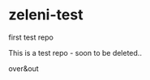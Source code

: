 # zeleni-test
first test repo

<!--- first entry --->

This is a test repo - soon to be deleted..

over&out
